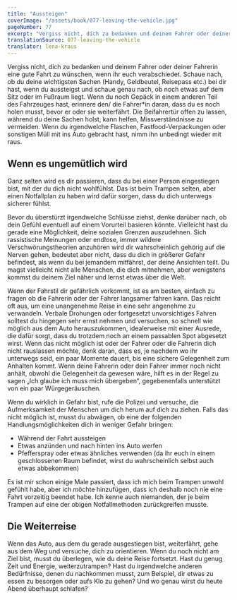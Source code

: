 ```yaml
---
title: "Aussteigen"
coverImage: "/assets/book/077-leaving-the-vehicle.jpg"
pageNumber: 77
excerpt: "Vergiss nicht, dich zu bedanken und deinem Fahrer oder deiner Fahrerin eine gute Fahrt zu wünschen, wenn ihr euch verabschiedet."
translationSource: 077-leaving-the-vehicle
translator: lena-kraus
---
```


Vergiss nicht, dich zu bedanken und deinem Fahrer oder deiner Fahrerin eine gute Fahrt zu wünschen, wenn ihr euch verabschiedet. Schaue nach, ob du deine wichtigsten Sachen (Handy, Geldbeutel, Reisepass etc.) bei dir hast, wenn du aussteigst und schaue genau nach, ob noch etwas auf dem Sitz oder im Fußraum liegt. Wenn du noch Gepäck in einem anderen Teil des Fahrzeuges hast, erinnere den/ die Fahrer\*in daran, dass du es noch holen musst, bevor er oder sie weiterfährt. Die Beifahrertür offen zu lassen, während du deine Sachen holst, kann helfen, Missverständnisse zu vermeiden. Wenn du irgendwelche Flaschen, Fastfood-Verpackungen oder sonstigen Müll mit ins Auto gebracht hast, nimm ihn unbedingt wieder mit raus.

## Wenn es ungemütlich wird

Ganz selten wird es dir passieren, dass du bei einer Person eingestiegen bist, mit der du dich nicht wohlfühlst. Das ist beim Trampen selten, aber einen Notfallplan zu haben wird dafür sorgen, dass du dich unterwegs sicherer fühlst.

Bevor du überstürzt irgendwelche Schlüsse ziehst, denke darüber nach, ob dein Gefühl eventuell auf einem Vorurteil basieren könnte. Vielleicht hast du gerade eine Möglichkeit, deine sozialen Grenzen auszudehnen. Sich rassistische Meinungen oder endlose, immer wildere Verschwörungstheorien anzuhören wird dir wahrscheinlich gehörig auf die Nerven gehen, bedeutet aber nicht, dass du dich in größerer Gefahr befindest, als wenn du bei jemandem mitfährst, der deine Ansichten teilt. Du magst vielleicht nicht alle Menschen, die dich mitnehmen, aber wenigstens kommst du deinem Ziel näher und lernst etwas über die Welt.

Wenn der Fahrstil dir gefährlich vorkommt, ist es am besten, einfach zu fragen ob die Fahrerin oder der Fahrer langsamer fahren kann. Das reicht oft aus, um eine unangenehme Reise in eine sehr angenehme zu verwandeln. Verbale Drohungen oder fortgesetzt unvorsichtiges Fahren solltest du hingegen sehr ernst nehmen und versuchen, so schnell wie möglich aus dem Auto herauszukommen, idealerweise mit einer Ausrede, die dafür sorgt, dass du trotzdem noch an einem passablen Spot abgesetzt wirst. Wenn das nicht möglich ist oder der Fahrer oder die Fahrerin dich nicht rauslassen möchte, denk daran, dass es, je nachdem wo ihr unterwegs seid, ein paar Momente dauert, bis eine sichere Gelegenheit zum Anhalten kommt. Wenn deine Fahrerin oder dein Fahrer immer noch nicht anhält, obwohl die Gelegenheit da gewesen wäre, hilft es in der Regel zu sagen „Ich glaube ich muss mich übergeben“, gegebenenfalls unterstützt von ein paar Würgegeräuschen.

Wenn du wirklich in Gefahr bist, rufe die Polizei und versuche, die Aufmerksamkeit der Menschen um dich herum auf dich zu ziehen. Falls das nicht möglich ist, musst du abwägen, ob eine der folgenden Handlungsmöglichkeiten dich in weniger Gefahr bringen:

- Während der Fahrt aussteigen
- Etwas anzünden und nach hinten ins Auto werfen
- Pfefferspray oder etwas ähnliches verwenden (da ihr euch in einem geschlossenen Raum befindet, wirst du wahrscheinlich selbst auch etwas abbekommen)

Es ist mir schon einige Male passiert, dass ich mich beim Trampen unwohl gefühlt habe, aber ich möchte hinzufügen, dass ich deshalb noch nie eine Fahrt vorzeitig beendet habe. Ich kenne auch niemanden, der je beim Trampen auf eine der obigen Notfallmethoden zurückgreifen musste.

## Die Weiterreise

Wenn das Auto, aus dem du gerade ausgestiegen bist, weiterfährt, gehe aus dem Weg und versuche, dich zu orientieren. Wenn du noch nicht am Ziel bist, musst du überlegen, wie du deine Reise fortsetzt. Hast du genug Zeit und Energie, weiterzutrampen? Hast du irgendwelche anderen Bedürfnisse, denen du nachkommen musst, zum Beispiel, dir etwas zu essen zu besorgen oder aufs Klo zu gehen? Und wo genau wirst du heute Abend überhaupt schlafen?
